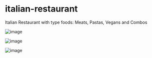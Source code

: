 # italian-restaurant

Italian Restaurant with type foods: Meats, Pastas, Vegans and Combos

![image](https://user-images.githubusercontent.com/71015093/170849733-3b922f32-3604-4ce7-acaf-b33924ce3dd1.png)

![image](https://user-images.githubusercontent.com/71015093/170849739-99189c27-7591-4602-a731-6d68af0d76a1.png)

![image](https://user-images.githubusercontent.com/71015093/170849748-0b4c13a2-f2d2-4185-9b40-a0808424379f.png)
